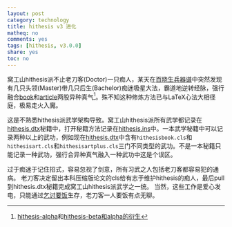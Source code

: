 ```yaml
---
layout: post
category: technology
title: hithesis v3 进化
matheq: no
comments: yes
tags: [hithesis, v3.0.0]
share: yes
toc: no
---
```

窝工山hithesis派不止老刀客(Doctor)一只痴人，某天在[百晓生兵器谱](https://github.com/dustincys/hithesis/network)中突然发现有几只头领(Master)带几只后生(Bachelor)痴迷吸星大法，霸道地逆转经脉，强行融合[book](https://ctan.org/pkg/book?lang=en)和[article](https://ctan.org/pkg/article)两股异种真气[^alpha]。殊不知这种修炼方法已与LaTeX心法大相径庭，极易走火入魔。

这是不熟悉hithesis派武学架构导致。窝工山hithesis派所有武学都记录在[hithesis.dtx](https://github.com/dustincys/hithesis/blob/master/hithesis.dtx)秘籍中，打开秘籍方法记录在[hithesis.ins](https://github.com/dustincys/hithesis/blob/master/hithesis.ins)中。一本武学秘籍中可以记录两种以上的武功，例如现在[hithesis.dtx](https://github.com/dustincys/hithesis/blob/master/hithesis.dtx)中含有`hithesisbook.cls`和`hithesisart.cls`和`hithesisartplus.cls`三门不同类型的武功。不是一本秘籍只能记录一种武功，强行合异种真气融入一种武功中这是个误区。

过于痴迷于记住招式，容易忽视了剑意，所有习武之人包括老刀客都容易犯的通病。
老刀客决定留出本科压缩版论文的cls给有志于维护hithesis的痴人，最后pull到hithesis.dtx秘籍完成窝工山hithesis派武学之一统。
当然，这些工作是爱心发电，只能通过[乞讨要饭](https://github.com/dustincys/hithesis#apply-to-sponsor)生存，老刀客一人要饭有点无聊。

[^alpha]: [hithesis-alpha](https://github.com/Regulust/hithesis-alpha)和[hithesis-beta和alpha的衍生](https://github.com/WangYihang/hithesis) 
